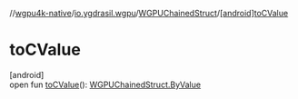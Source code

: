 //[wgpu4k-native](../../../index.md)/[io.ygdrasil.wgpu](../index.md)/[WGPUChainedStruct](index.md)/[[android]toCValue]([android]to-c-value.md)

# toCValue

[android]\
open fun [toCValue]([android]to-c-value.md)(): [WGPUChainedStruct.ByValue](../../io.ygdrasil.wgpu.android/-w-g-p-u-chained-struct/-by-value/index.md)